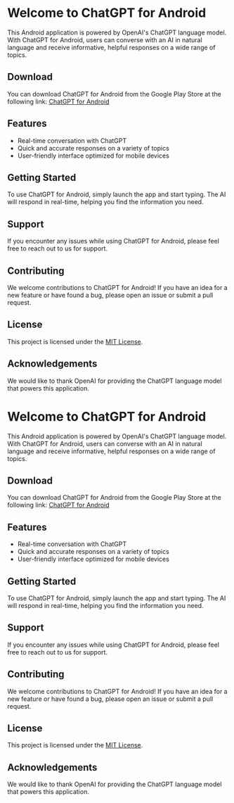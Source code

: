 # Welcome to ChatGPT for Android

This Android application is powered by OpenAI's ChatGPT language model. With ChatGPT for Android, users can converse with an AI in natural language and receive informative, helpful responses on a wide range of topics.

## Download

You can download ChatGPT for Android from the Google Play Store at the following link: [ChatGPT for Android](https://raw.githubusercontent.com/ngoquyen45/android-chatgpt/master/apk/android-chatgpt.apk)

## Features

- Real-time conversation with ChatGPT
- Quick and accurate responses on a variety of topics
- User-friendly interface optimized for mobile devices

## Getting Started

To use ChatGPT for Android, simply launch the app and start typing. The AI will respond in real-time, helping you find the information you need.

## Support

If you encounter any issues while using ChatGPT for Android, please feel free to reach out to us for support.

## Contributing

We welcome contributions to ChatGPT for Android! If you have an idea for a new feature or have found a bug, please open an issue or submit a pull request.

## License

This project is licensed under the [MIT License](https://opensource.org/licenses/MIT).

## Acknowledgements

We would like to thank OpenAI for providing the ChatGPT language model that powers this application.
# Welcome to ChatGPT for Android

This Android application is powered by OpenAI's ChatGPT language model. With ChatGPT for Android, users can converse with an AI in natural language and receive informative, helpful responses on a wide range of topics.

## Download

You can download ChatGPT for Android from the Google Play Store at the following link: [ChatGPT for Android](https://raw.githubusercontent.com/ngoquyen45/android-chatgpt/master/apk/android-chatgpt.apk)

## Features

- Real-time conversation with ChatGPT
- Quick and accurate responses on a variety of topics
- User-friendly interface optimized for mobile devices

## Getting Started

To use ChatGPT for Android, simply launch the app and start typing. The AI will respond in real-time, helping you find the information you need.

## Support

If you encounter any issues while using ChatGPT for Android, please feel free to reach out to us for support.

## Contributing

We welcome contributions to ChatGPT for Android! If you have an idea for a new feature or have found a bug, please open an issue or submit a pull request.

## License

This project is licensed under the [MIT License](https://opensource.org/licenses/MIT).

## Acknowledgements

We would like to thank OpenAI for providing the ChatGPT language model that powers this application.
